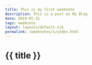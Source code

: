```yaml
---
title: This is my first weeknote
description: This is a post on My Blog
date: 2019-05-31
tags: weeknote
layout: layouts/default.njk
permalink: /weeknotes/1/index.html
---
```


# {{ title }}
